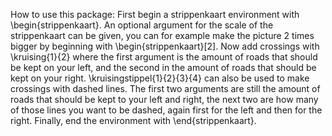 How to use this package: First begin a strippenkaart environment with \begin{strippenkaart}. An optional argument for the scale of the strippenkaart can be given, you can for example make the picture 2 times bigger by beginning with \begin{strippenkaart}[2].
Now add crossings with \kruising{1}{2} where the first argument is the amount of roads that should be kept on your left, and the second in the amount of roads that should be kept on your right. \kruisingstippel{1}{2}{3}{4} can also be used to make crossings with dashed lines. The first two arguments are still the amount of roads that should be kept to your left and right, the next two are how many of those lines you want to be dashed, again first for the left and then for the right. Finally, end the environment with \end{strippenkaart}. 
